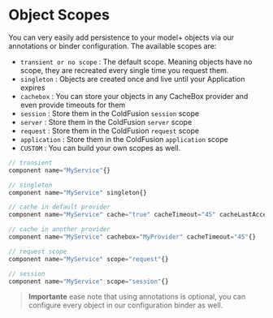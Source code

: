 # Object Scopes

You can very easily add persistence to your model+ objects via our annotations or binder configuration. The available scopes are:

* `transient or no scope` : The default scope. Meaning objects have no scope, they are recreated every single time you request them.
* `singleton` : Objects are created once and live until your Application expires
* `cachebox` : You can store your objects in any CacheBox provider and even provide timeouts for them
* `session` : Store them in the ColdFusion `session` scope
* `server` : Store them in the ColdFusion `server` scope
* `request` : Store them in the ColdFusion `request` scope
* `application` : Store them in the ColdFusion `application` scope
* `CUSTOM` : You can build your own scopes as well.


```js
// transient
component name="MyService"{}

// singleton
component name="MyService" singleton{}

// cache in default provider
component name="MyService" cache="true" cacheTimeout="45" cacheLastAccessTimeout="15"{}

// cache in another provider
component name="MyService" cachebox="MyProvider" cacheTimeout="45"{}

// request scope
component name="MyService" scope="request"{}

// session
component name="MyService" scope="session"{}
```

> **Importante** ease note that using annotations is optional, you can configure every object in our configuration binder as well.